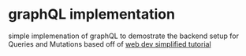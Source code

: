 # graphQL implementation

simple implemenation of graphQL to demostrate the backend setup for Queries and Mutations
based off of [web dev simplified tutorial](https://www.youtube.com/watch?v=ZQL7tL2S0oQ)
